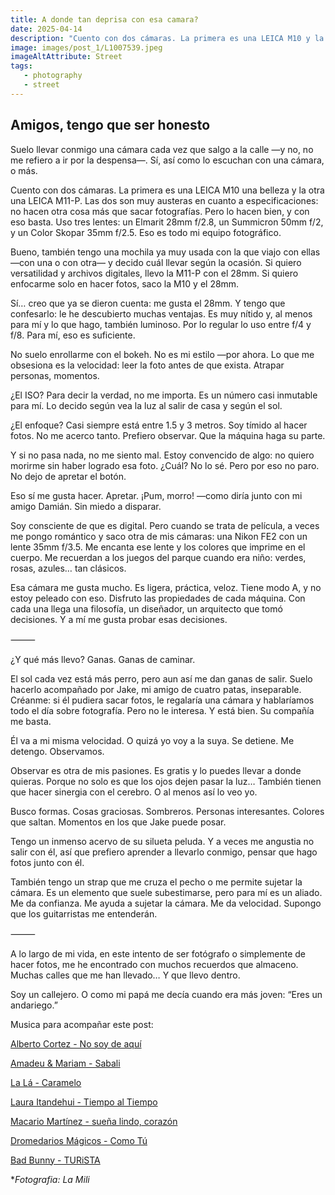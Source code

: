 ```yaml
---
title: A donde tan deprisa con esa camara?
date: 2025-04-14
description: "Cuento con dos cámaras. La primera es una LEICA M10 y la otra una LEICA M11-P. Las dos son muy austeras en cuanto a especificaciones: no hacen otra cosa más que sacar fotografías. Pero lo hacen bien, y con eso basta. Uso tres len... Leer más."
image: images/post_1/L1007539.jpeg
imageAltAttribute: Street
tags:
   - photography
   - street
---
```


## Amigos, tengo que ser honesto

Suelo llevar conmigo una cámara cada vez que salgo a la calle —y no, no me refiero a ir por la despensa—.
Sí, así como lo escuchan con una cámara, o más.

Cuento con dos cámaras. La primera es una LEICA M10 una belleza y la otra una LEICA M11-P. Las dos son muy austeras en cuanto a especificaciones: no hacen otra cosa más que sacar fotografías. Pero lo hacen bien, y con eso basta.
Uso tres lentes: un Elmarit 28mm f/2.8, un Summicron 50mm f/2, y un Color Skopar 35mm f/2.5.
Eso es todo mi equipo fotográfico.

Bueno, también tengo una mochila ya muy usada con la que viajo con ellas —con una o con otra— y decido cuál llevar según la ocasión.
Si quiero versatilidad y archivos digitales, llevo la M11-P con el 28mm.
Si quiero enfocarme solo en hacer fotos, saco la M10 y el 28mm.

Sí… creo que ya se dieron cuenta: me gusta el 28mm.
Y tengo que confesarlo: le he descubierto muchas ventajas.
Es muy nítido y, al menos para mí y lo que hago, también luminoso.
Por lo regular lo uso entre f/4 y f/8. Para mí, eso es suficiente.

No suelo enrollarme con el bokeh. No es mi estilo —por ahora.
Lo que me obsesiona es la velocidad: leer la foto antes de que exista.
Atrapar personas, momentos.

¿El ISO? Para decir la verdad, no me importa.
Es un número casi inmutable para mí. Lo decido según vea la luz al salir de casa y según el sol.

¿El enfoque? Casi siempre está entre 1.5 y 3 metros.
Soy tímido al hacer fotos. No me acerco tanto.
Prefiero observar. Que la máquina haga su parte.

Y si no pasa nada, no me siento mal.
Estoy convencido de algo: no quiero morirme sin haber logrado esa foto.
¿Cuál? No lo sé.
Pero por eso no paro.
No dejo de apretar el botón.

Eso sí me gusta hacer.
Apretar.
¡Pum, morro! —como diría junto con mi amigo Damián.
Sin miedo a disparar.

Soy consciente de que es digital.
Pero cuando se trata de película, a veces me pongo romántico y saco otra de mis cámaras: una Nikon FE2 con un lente 35mm f/3.5.
Me encanta ese lente y los colores que imprime en el cuerpo.
Me recuerdan a los juegos del parque cuando era niño: verdes, rosas, azules… tan clásicos.

Esa cámara me gusta mucho. Es ligera, práctica, veloz.
Tiene modo A, y no estoy peleado con eso.
Disfruto las propiedades de cada máquina.
Con cada una llega una filosofía, un diseñador, un arquitecto que tomó decisiones. Y a mí me gusta probar esas decisiones.

⸻

¿Y qué más llevo?
Ganas. Ganas de caminar.

El sol cada vez está más perro, pero aun así me dan ganas de salir.
Suelo hacerlo acompañado por Jake, mi amigo de cuatro patas, inseparable.
Créanme: si él pudiera sacar fotos, le regalaría una cámara y hablaríamos todo el día sobre fotografía.
Pero no le interesa. Y está bien.
Su compañía me basta.

Él va a mi misma velocidad. O quizá yo voy a la suya.
Se detiene. Me detengo.
Observamos.

Observar es otra de mis pasiones.
Es gratis y lo puedes llevar a donde quieras.
Porque no solo es que los ojos dejen pasar la luz…
También tienen que hacer sinergia con el cerebro.
O al menos así lo veo yo.

Busco formas. Cosas graciosas. Sombreros.
Personas interesantes. Colores que saltan.
Momentos en los que Jake puede posar.

Tengo un inmenso acervo de su silueta peluda.
Y a veces me angustia no salir con él, así que prefiero aprender a llevarlo conmigo, pensar que hago fotos junto con él.

También tengo un strap que me cruza el pecho o me permite sujetar la cámara.
Es un elemento que suele subestimarse, pero para mí es un aliado.
Me da confianza. Me ayuda a sujetar la cámara. Me da velocidad.
Supongo que los guitarristas me entenderán.

⸻

A lo largo de mi vida, en este intento de ser fotógrafo o simplemente de hacer fotos, me he encontrado con muchos recuerdos que almaceno.
Muchas calles que me han llevado…
Y que llevo dentro.

Soy un callejero.
O como mi papá me decía cuando era más joven:
“Eres un andariego.”

Musica para acompañar este post:

[Alberto Cortez - No soy de aquí](https://open.spotify.com/track/54vgIR3osHwRywPcBxVrv3?si=cb5c09881ed84aad)

[Amadeu & Mariam - Sabali](https://open.spotify.com/track/0jHZ5yXOZNKvtwPGSgL0gX?si=e7c985e67bfd4bd1)

[La Lá - Caramelo](https://open.spotify.com/track/2cElznINAHvKeHzv97ZuAV?si=8d7fc7e051034c20)

[Laura Itandehui - Tiempo al Tiempo](https://open.spotify.com/track/3NItdQWWv3UkO0DPHrgFDl?si=0a34926697c04d36)

[Macario Martínez - sueña lindo, corazón](https://open.spotify.com/track/0uq0OrFNaOhCDOlySbYTUx?si=c02d64ce538f4e3d)

[Dromedarios Mágicos - Como Tú](https://open.spotify.com/track/2mPHPSaUqd04TZW2WM8G5b?si=8a7ea66cb1b9447b)

[Bad Bunny - TURiSTA](https://open.spotify.com/track/7tCuCjhxzjX2XCz4JiiAsp?si=88a11a1b7ac64324)

**Fotografia: La Mili*
